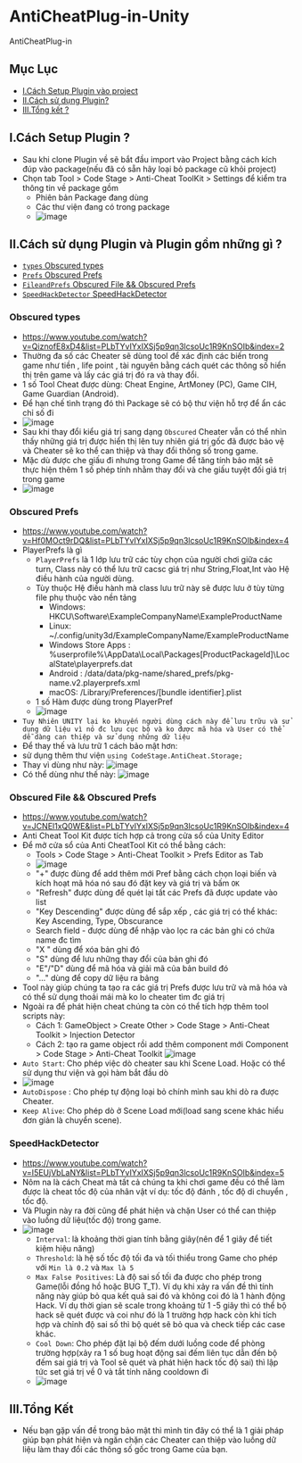 # AntiCheatPlug-in-Unity
AntiCheatPlug-in


## Mục Lục
- [I.Cách Setup Plugin vào project](#What)
- [II.Cách sử dụng Plugin?](#How)
- [III.Tổng kết  ?](#When)
<a name="What"></a>
## I.Cách Setup Plugin ?
+ Sau khi clone Plugin về sẽ bắt đầu import vào Project bằng cách kích đúp vào package(nếu đã có sẵn hãy loại bỏ package cũ khỏi project)
+ Chọn tab Tool > Code Stage > Anti-Cheat ToolKit > Settings để kiểm tra thông tin về package gồm 
  + Phiên bản Package đang dùng 
  + Các thư viện đang có trong package
  + ![image](https://user-images.githubusercontent.com/47918431/169299750-08d15a75-3760-4ef7-a0cb-2371270f780d.png)
<a name="How"></a>
## II.Cách sử dụng Plugin và Plugin gồm những gì ?
- [`types` Obscured types](#Obscuredtypes)
- [`Prefs` Obscured Prefs ](#ObscuredPrefs)
- [`FileandPrefs` Obscured File &&  Obscured Prefs ](#ObscuredFile)
- [`SpeedHackDetector` SpeedHackDetector](#SpeedHack)

<a name="Obscuredtypes"></a>
### Obscured types
+ https://www.youtube.com/watch?v=QiznofE8xD4&list=PLbTYvIYxIXSj5p9qn3lcsoUc1R9KnSOIb&index=2
+ Thường đa số các Cheater sẽ dùng tool để xác định các biến trong game như tiền , life point , tài nguyên bằng cách quét các thông số hiển thị trên game và lấy các giá trị đó ra và thay đổi.
+ 1 số Tool Cheat được dùng: Cheat Engine, ArtMoney (PC), Game CIH, Game Guardian (Android).
+ Để hạn chế tình trạng đó thì Package sẽ có bộ thư viện hỗ trợ để ẩn các chỉ số đi 
+ ![image](https://user-images.githubusercontent.com/47918431/169303770-640c80e2-67fc-46be-a7a0-522a039621f1.png)
+ Sau khi thay đổi kiểu giá trị sang dạng `Obscured` Cheater vẫn có thể nhìn thấy những giá trị được hiển thị lên tuy nhiên giá trị gốc đã được bảo vệ và Cheater sẽ ko thể can thiệp và thay đổi thông số trong game.
+ Mặc dù được che giấu đi nhưng trong Game để tăng tính bảo mật sẽ thực hiện thêm 1 số phép tính nhằm thay đổi và che giấu tuyệt đối giá trị trong game
+ ![image](https://user-images.githubusercontent.com/47918431/169311314-b7cd45a2-d69b-4284-808d-8b6c88181e0b.png)

<a name="ObscuredPrefs"></a>
### Obscured Prefs
+ https://www.youtube.com/watch?v=Hf0MOct9rDQ&list=PLbTYvIYxIXSj5p9qn3lcsoUc1R9KnSOIb&index=4
+ PlayerPrefs là gì
  + `PlayerPrefs` là 1 lớp lưu trữ các tùy chọn của người chơi giữa các turn, Class này có thể lưu trữ cacsc giá trị như String,Float,Int vào Hệ điều hành của người dùng.
  + Tùy thuộc Hệ điều hành mà class lưu trữ này sẽ được lưu ở tùy từng file phụ thuộc vào nền tảng
    + Windows: HKCU\Software\ExampleCompanyName\ExampleProductName 
    + Linux: ~/.config/unity3d/ExampleCompanyName/ExampleProductName
    + Windows Store Apps : %userprofile%\AppData\Local\Packages\[ProductPackageId]\LocalState\playerprefs.dat
    + Android :  /data/data/pkg-name/shared_prefs/pkg-name.v2.playerprefs.xml
    + macOS: /Library/Preferences/[bundle identifier].plist
  + 1 số Hàm được dùng trong PlayerPref
  + ![image](https://user-images.githubusercontent.com/47918431/169842335-4229b47d-0991-40bf-a291-2deffb446746.png)
 + `Tuy Nhiên UNITY lại ko khuyến người dùng cách này để lưu trữu và sử dụng dữ liệu vì nó đc lưu cục bộ và ko được mã hóa và User có thể dễ dàng can thiệp và sử dụng những dữ liệu`
 + Để thay thế và lưu trữ 1 cách bảo mật hơn:
  + sử dụng thêm thư viện `using CodeStage.AntiCheat.Storage;`
  + Thay vì dùng như này:
    ![image](https://user-images.githubusercontent.com/47918431/170180888-a28cee0c-71fb-46ca-a3b1-38a8c9e65815.png)
  + Có thể dùng như thế này:
    ![image](https://user-images.githubusercontent.com/47918431/170182337-4d96777f-5109-4830-a5d9-c62fc7858e5c.png)
<a name="ObscuredFile"></a>
### Obscured File &&  Obscured Prefs
+ https://www.youtube.com/watch?v=JCNEl1xQ0WE&list=PLbTYvIYxIXSj5p9qn3lcsoUc1R9KnSOIb&index=4
+ Anti Cheat Tool Kit được tích hợp cả trong cửa sổ của Unity Editor
+ Để mở cửa sổ của Anti CheatTool Kit có thể bằng cách:
  + Tools > Code Stage > Anti-Cheat Toolkit > Prefs Editor as Tab
  + ![image](https://user-images.githubusercontent.com/47918431/170267352-5123467e-25bb-4ebe-9a0e-bec6760e9f7c.png)
  + "+" được đùng để add thêm mới Pref bằng cách chọn loại biến và kích hoạt mã hóa nó sau đó đặt key và giá trị và bấm `OK`
  + "Refresh" được dùng để quét lại tất các Prefs đã được update vào list
  + "Key Descending" được dùng để sắp xếp , các giá trị có thể khác: Key Ascending, Type, Obscurance
  + Search field - được dùng để nhập vào lọc ra các bản ghi có chứa name đc tìm
  + "X " dùng để xóa bản ghi đó
  + "S" dùng để lưu những thay đổi của bản ghi đó
  + "E"/"D" dùng để mã hóa và giải mã của bản build đó
  + "..." dùng để copy dữ liệu ra bảng
+ Tool này giúp chúng ta tạo ra các giá trị Prefs được lưu trữ và mã hóa và có thể sử dụng thoải mái mà ko lo cheater tìm đc giá trị
+ Ngoài ra để phát hiện cheat chúng ta còn có thể tích hợp thêm tool scripts này:
  + Cách 1: GameObject > Create Other > Code Stage > Anti-Cheat Toolkit > Injection Detector
  + Cách 2: tạo ra game object rồi add thêm component mới Component > Code Stage > Anti-Cheat Toolkit
  ![image](https://user-images.githubusercontent.com/47918431/170865789-0e94db28-9c6d-4562-bc10-d46a11baae7f.png)
+ `Auto Start`: Cho phép việc dò cheater sau khi Scene Load. Hoặc có thể sử dụng thư viện và gọi hàm bắt đầu dò
+ ![image](https://user-images.githubusercontent.com/47918431/170866028-1a3243e7-e1e3-432e-b665-bfe0cb82d9cc.png)
+ `AutoDispose` : Cho phép tự động loại bỏ chính mình sau khi dò ra được Cheater.
+ `Keep Alive`: Cho phép dò ở Scene Load mới(load sang scene khác hiểu đơn giản là chuyển scene).
<a name="SpeedHack"></a>
### SpeedHackDetector
+ https://www.youtube.com/watch?v=I5EUjVbLaNY&list=PLbTYvIYxIXSj5p9qn3lcsoUc1R9KnSOIb&index=5
+ Nôm na là cách Cheat mà tất cả chúng ta khi chơi game đều có thể làm được là cheat tốc độ của nhân vật ví dụ: tốc độ đánh , tốc độ di chuyển , tốc độ.
+ Và Plugin này ra đời cũng để phát hiện và chặn User có thể can thiệp vào luồng dữ liệu(tốc độ) trong game.
+ ![image](https://user-images.githubusercontent.com/47918431/171194223-c48bf7d6-de2c-4122-ac4a-605586449a7b.png)
  + `Interval`: là khoảng thời gian tính bằng giây(nên để 1 giây để tiết kiệm hiệu năng)
  + `Threshold`: là hệ số tốc độ tối đa và tối thiểu trong Game cho phép với `Min là 0.2` và `Max là 5`
  + `Max False Positives`: Là độ sai số tối đa được cho phép trong Game(lỗi đồng hồ hoặc BUG T_T). Ví dụ khi xảy ra vấn đề thì tính năng này giúp bỏ qua kết quả sai đó và không coi đó là 1 hành động Hack. Ví dụ thời gian sẽ scale trong khoảng từ 1 -5 giây thì có thể bộ hack sẽ quét được và coi như đó là 1 trường hợp hack còn khi tích hợp và chỉnh độ sai số thì bộ quét sẽ bỏ qua và check tiếp các case khác.
  + `Cool Down`: Cho phép đặt lại bộ đếm dưới luồng code để phòng trường hợp(xảy ra 1 số bug hoạt động sai đếm liên tục dẫn đến bộ đếm sai giá trị và Tool sẽ quét và phát hiện hack tốc độ sai) thì lập tức set giá trị về 0 và tắt tính năng cooldown đi
  + ![image](https://user-images.githubusercontent.com/47918431/171207010-e3a302c0-bf50-4c82-a13f-eac6d1683ddc.png)

<a name="When"></a>
## III.Tổng Kết
+ Nếu bạn gặp vấn đề trong bảo mật thì mình tin đây có thể là 1 giải pháp giúp bạn phát hiện và ngăn chặn các Cheater can thiệp vào luồng dữ liệu làm thay đổi các thông số gốc trong Game của bạn.
